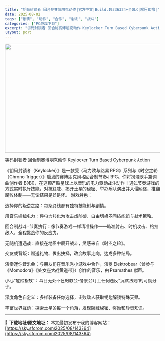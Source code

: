 ```yaml
---
title: "钥码封锁者 回合制赛博朋克动作|官方中文|Build.19336324+全DLC|解压即撸|"
date: 2025-08-02
tags: ["剧情", "动作", "合作", "射击", "战斗"]
categories: ["PC游戏下载"]
excerpt: "钥码封锁者 回合制赛博朋克动作 Keylocker Turn Based Cyberpunk Action 《钥码封锁者（Keylocker）》是一款受《马力欧与路易 RPG》系列与《时空之轮（Chrono Trigger）》启发的赛博朋克风格回合制节奏JRPG。你将扮演歌手兼词曲创作者 B0B0，&hellip;"
layout: post
---
```


<img class="aligncenter size-full wp-image-143365" src="https://sky.sfcrom.com/wp-content/uploads/2025/08/2025080207593988.webp" alt="" width="616" height="353" />

钥码封锁者 回合制赛博朋克动作 Keylocker Turn Based Cyberpunk Action

《钥码封锁者（Keylocker）》是一款受《马力欧与路易 RPG》系列与《时空之轮（Chrono Trigger）》启发的赛博朋克风格回合制节奏JRPG。你将扮演歌手兼词曲创作者 B0B0，在这颗严酷星球上以音乐的电力驱动战斗动作！通过节奏游戏的方式实时执行技能，对抗权威、揭开土星的秘密、举办乐队演出并入侵网络，推翻腐败体制——无论结果是好是坏。
游戏特色：

选择你的叛逆之路：每条路线都有独特技能树与剧情。

用音乐操控电力：将电力转化为攻击或防御，自由切换不同技能组与战术策略。

回合制战斗+节奏执行：像节奏游戏一样精准操作——瞄准射击、时机攻击、格挡敌人，全程挑战你的反应力。

无随机遭遇战：直接在地图中展开战斗，灵感来自《时空之轮》。

交友或背叛：赠送礼物、做出抉择，改变故事走向，达成多种结局。

演奏迷你音乐会：与朋友们在音乐秀小游戏中合作，演奏 Elektrobear（曾参与《Momodora》《处女座大战黄道带》）创作的音乐，由 Psamathes 献声。

小心“危险指数”：耳目无处不在的教会-警察会盯上任何违反“沉默法则”的可疑分子。

深度角色自定义：多样装备任你选择，击败敌人获取钥匙解锁特殊天赋。

丰富世界互动：探索土星的每一个角落，发现隐藏秘密、奖励和珍贵知识。

---
📖 **下载地址/原文地址：** 本文最初发布于我的博客网站：[https://sky.sfcrom.com/2025/08/143364](https://sky.sfcrom.com/2025/08/143364)
